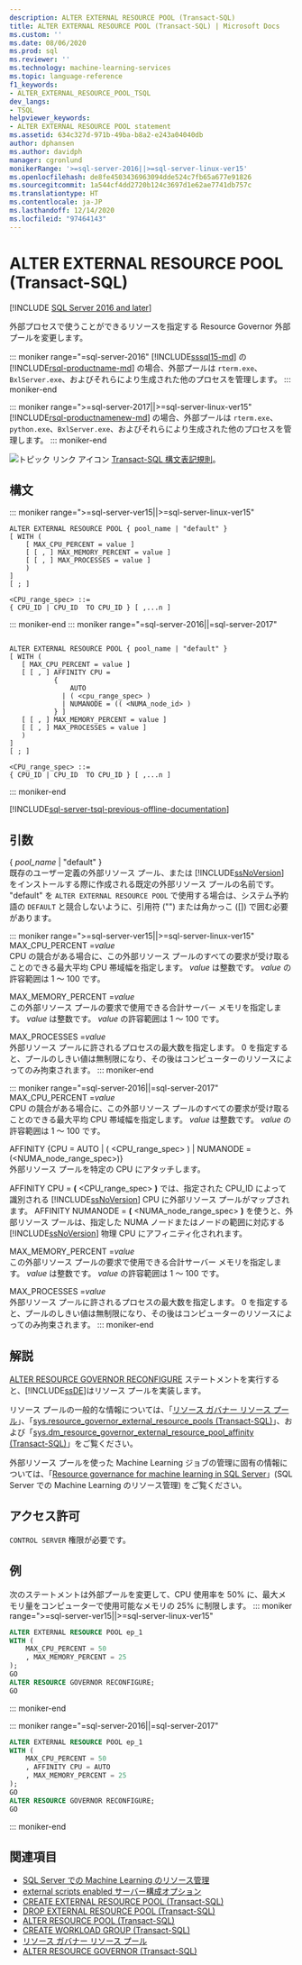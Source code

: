 ```yaml
---
description: ALTER EXTERNAL RESOURCE POOL (Transact-SQL)
title: ALTER EXTERNAL RESOURCE POOL (Transact-SQL) | Microsoft Docs
ms.custom: ''
ms.date: 08/06/2020
ms.prod: sql
ms.reviewer: ''
ms.technology: machine-learning-services
ms.topic: language-reference
f1_keywords:
- ALTER_EXTERNAL_RESOURCE_POOL_TSQL
dev_langs:
- TSQL
helpviewer_keywords:
- ALTER EXTERNAL RESOURCE POOL statement
ms.assetid: 634c327d-971b-49ba-b8a2-e243a04040db
author: dphansen
ms.author: davidph
manager: cgronlund
monikerRange: '>=sql-server-2016||>=sql-server-linux-ver15'
ms.openlocfilehash: de8fe4503436963094dde524c7fb65a677e91826
ms.sourcegitcommit: 1a544cf4dd2720b124c3697d1e62ae7741db757c
ms.translationtype: HT
ms.contentlocale: ja-JP
ms.lasthandoff: 12/14/2020
ms.locfileid: "97464143"
---
```

# <a name="alter-external-resource-pool-transact-sql"></a>ALTER EXTERNAL RESOURCE POOL (Transact-SQL)
[!INCLUDE [SQL Server 2016 and later](../../includes/applies-to-version/sqlserver2016.md)]

外部プロセスで使うことができるリソースを指定する Resource Governor 外部プールを変更します。 

::: moniker range="=sql-server-2016"
[!INCLUDE[sssql15-md](../../includes/sssql15-md.md)] の [!INCLUDE[rsql-productname-md](../../includes/rsql-productname-md.md)] の場合、外部プールは `rterm.exe`、`BxlServer.exe`、およびそれらにより生成された他のプロセスを管理します。
::: moniker-end

::: moniker range=">=sql-server-2017||>=sql-server-linux-ver15"
[!INCLUDE[rsql-productnamenew-md](../../includes/rsql-productnamenew-md.md)] の場合、外部プールは `rterm.exe`、`python.exe`、`BxlServer.exe`、およびそれらにより生成された他のプロセスを管理します。
::: moniker-end

![トピック リンク アイコン](../../database-engine/configure-windows/media/topic-link.gif "トピック リンク アイコン") [Transact-SQL 構文表記規則](../../t-sql/language-elements/transact-sql-syntax-conventions-transact-sql.md)。

## <a name="syntax"></a>構文
::: moniker range=">=sql-server-ver15||>=sql-server-linux-ver15"
```syntaxsql
ALTER EXTERNAL RESOURCE POOL { pool_name | "default" }
[ WITH (
    [ MAX_CPU_PERCENT = value ]
    [ [ , ] MAX_MEMORY_PERCENT = value ]
    [ [ , ] MAX_PROCESSES = value ]
    )
]
[ ; ]
  
<CPU_range_spec> ::=
{ CPU_ID | CPU_ID  TO CPU_ID } [ ,...n ]
```  
::: moniker-end
::: moniker range="=sql-server-2016||=sql-server-2017"
 ```syntaxsql

ALTER EXTERNAL RESOURCE POOL { pool_name | "default" }
[ WITH (
    [ MAX_CPU_PERCENT = value ]
    [ [ , ] AFFINITY CPU =
            {
                AUTO
              | ( <cpu_range_spec> )
              | NUMANODE = (( <NUMA_node_id> )
            } ]   
    [ [ , ] MAX_MEMORY_PERCENT = value ]
    [ [ , ] MAX_PROCESSES = value ]
    )
]
[ ; ]
  
<CPU_range_spec> ::=
{ CPU_ID | CPU_ID  TO CPU_ID } [ ,...n ]
```  
::: moniker-end 

[!INCLUDE[sql-server-tsql-previous-offline-documentation](../../includes/sql-server-tsql-previous-offline-documentation.md)]

## <a name="arguments"></a>引数

{ *pool_name* | "default" }  
既存のユーザー定義の外部リソース プール、または [!INCLUDE[ssNoVersion](../../includes/ssnoversion-md.md)] をインストールする際に作成される既定の外部リソース プールの名前です。
"default" を `ALTER EXTERNAL RESOURCE POOL` で使用する場合は、システム予約語の `DEFAULT` と競合しないように、引用符 ("") または角かっこ ([]) で囲む必要があります。

::: moniker range=">=sql-server-ver15||>=sql-server-linux-ver15"
MAX_CPU_PERCENT =*value*  
CPU の競合がある場合に、この外部リソース プールのすべての要求が受け取ることのできる最大平均 CPU 帯域幅を指定します。 *value* は整数です。 *value* の許容範囲は 1 ～ 100 です。

MAX_MEMORY_PERCENT =*value*  
この外部リソース プールの要求で使用できる合計サーバー メモリを指定します。 *value* は整数です。 *value* の許容範囲は 1 ～ 100 です。

MAX_PROCESSES =*value*  
外部リソース プールに許されるプロセスの最大数を指定します。 0 を指定すると、プールのしきい値は無制限になり、その後はコンピューターのリソースによってのみ拘束されます。
::: moniker-end

::: moniker range="=sql-server-2016||=sql-server-2017"
MAX_CPU_PERCENT =*value*  
CPU の競合がある場合に、この外部リソース プールのすべての要求が受け取ることのできる最大平均 CPU 帯域幅を指定します。 *value* は整数です。 *value* の許容範囲は 1 ～ 100 です。

AFFINITY {CPU = AUTO | ( \<CPU_range_spec> ) | NUMANODE = (\<NUMA_node_range_spec>)}  
外部リソース プールを特定の CPU にアタッチします。

AFFINITY CPU = **(** \<CPU_range_spec> **)** では、指定された CPU_ID によって識別される [!INCLUDE[ssNoVersion](../../includes/ssnoversion-md.md)] CPU に外部リソース プールがマップされます。 AFFINITY NUMANODE = **(** \<NUMA_node_range_spec> **)** を使うと、外部リソース プールは、指定した NUMA ノードまたはノードの範囲に対応する [!INCLUDE[ssNoVersion](../../includes/ssnoversion-md.md)] 物理 CPU にアフィニティ化されれます。

MAX_MEMORY_PERCENT =*value*  
この外部リソース プールの要求で使用できる合計サーバー メモリを指定します。 *value* は整数です。 *value* の許容範囲は 1 ～ 100 です。

MAX_PROCESSES =*value*  
外部リソース プールに許されるプロセスの最大数を指定します。 0 を指定すると、プールのしきい値は無制限になり、その後はコンピューターのリソースによってのみ拘束されます。
::: moniker-end
## <a name="remarks"></a>解説

[ALTER RESOURCE GOVERNOR RECONFIGURE](../../t-sql/statements/alter-resource-governor-transact-sql.md) ステートメントを実行すると、[!INCLUDE[ssDE](../../includes/ssde-md.md)]はリソース プールを実装します。

リソース プールの一般的な情報については、「[リソース ガバナー リソース プール](../../relational-databases/resource-governor/resource-governor-resource-pool.md)」、「[sys.resource_governor_external_resource_pools &#40;Transact-SQL&#41;](../../relational-databases/system-catalog-views/sys-resource-governor-external-resource-pools-transact-sql.md)」、および「[sys.dm_resource_governor_external_resource_pool_affinity &#40;Transact-SQL&#41;](../../relational-databases/system-dynamic-management-views/sys-dm-resource-governor-external-resource-pool-affinity-transact-sql.md)」をご覧ください。  

外部リソース プールを使った Machine Learning ジョブの管理に固有の情報については、「[Resource governance for machine learning in SQL Server](../../machine-learning/administration/resource-governor.md)」(SQL Server での Machine Learning のリソース管理) をご覧ください。
## <a name="permissions"></a>アクセス許可

`CONTROL SERVER` 権限が必要です。

## <a name="examples"></a>例

次のステートメントは外部プールを変更して、CPU 使用率を 50% に、最大メモリ量をコンピューターで使用可能なメモリの 25% に制限します。
::: moniker range=">=sql-server-ver15||>=sql-server-linux-ver15"
```sql
ALTER EXTERNAL RESOURCE POOL ep_1
WITH (
    MAX_CPU_PERCENT = 50
    , MAX_MEMORY_PERCENT = 25
);
GO
ALTER RESOURCE GOVERNOR RECONFIGURE;
GO
```
::: moniker-end

::: moniker range="=sql-server-2016||=sql-server-2017"
```sql
ALTER EXTERNAL RESOURCE POOL ep_1
WITH (
    MAX_CPU_PERCENT = 50
    , AFFINITY CPU = AUTO
    , MAX_MEMORY_PERCENT = 25
);
GO
ALTER RESOURCE GOVERNOR RECONFIGURE;
GO
```
::: moniker-end

## <a name="see-also"></a>関連項目

+ [SQL Server での Machine Learning のリソース管理](../../machine-learning/administration/resource-governor.md)
+ [external scripts enabled サーバー構成オプション](../../database-engine/configure-windows/external-scripts-enabled-server-configuration-option.md)
+ [CREATE EXTERNAL RESOURCE POOL &#40;Transact-SQL&#41;](../../t-sql/statements/create-external-resource-pool-transact-sql.md)
+ [DROP EXTERNAL RESOURCE POOL &#40;Transact-SQL&#41;](../../t-sql/statements/drop-external-resource-pool-transact-sql.md)
+ [ALTER RESOURCE POOL &#40;Transact-SQL&#41;](../../t-sql/statements/alter-resource-pool-transact-sql.md)
+ [CREATE WORKLOAD GROUP &#40;Transact-SQL&#41;](../../t-sql/statements/create-workload-group-transact-sql.md)
+ [リソース ガバナー リソース プール](../../relational-databases/resource-governor/resource-governor-resource-pool.md)
+ [ALTER RESOURCE GOVERNOR &#40;Transact-SQL&#41;](../../t-sql/statements/alter-resource-governor-transact-sql.md) 

